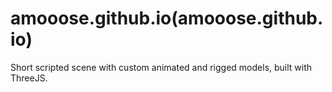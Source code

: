# amooose.github.io(amooose.github.io)

Short scripted scene with custom animated and rigged models, built with ThreeJS.
